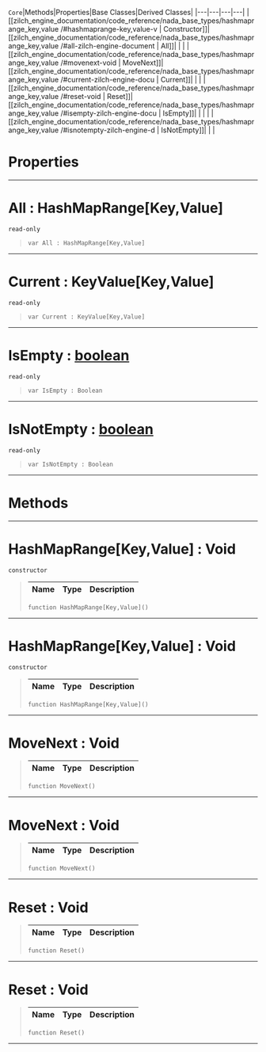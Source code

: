  `Core`|Methods|Properties|Base Classes|Derived Classes|
|---|---|---|---|
|[[zilch_engine_documentation/code_reference/nada_base_types/hashmaprange_key,value /#hashmaprange-key,value-v | Constructor]]|[[zilch_engine_documentation/code_reference/nada_base_types/hashmaprange_key,value /#all-zilch-engine-document | All]]| | |
|[[zilch_engine_documentation/code_reference/nada_base_types/hashmaprange_key,value /#movenext-void | MoveNext]]|[[zilch_engine_documentation/code_reference/nada_base_types/hashmaprange_key,value /#current-zilch-engine-docu | Current]]| | |
|[[zilch_engine_documentation/code_reference/nada_base_types/hashmaprange_key,value /#reset-void | Reset]]|[[zilch_engine_documentation/code_reference/nada_base_types/hashmaprange_key,value /#isempty-zilch-engine-docu | IsEmpty]]| | |
| |[[zilch_engine_documentation/code_reference/nada_base_types/hashmaprange_key,value /#isnotempty-zilch-engine-d | IsNotEmpty]]| | |


 #  Properties


---  
 #  All : HashMapRange[Key,Value]

 `read-only`

> 
> ``` lang=cpp, name=Nada
> var All : HashMapRange[Key,Value]


---  
 #  Current : KeyValue[Key,Value]

 `read-only`

> 
> ``` lang=cpp, name=Nada
> var Current : KeyValue[Key,Value]


---  
 #  IsEmpty : [boolean](https://github.com/ZilchEngine/ZilchDocs/blob/master/code_reference/nada_base_types/boolean.markdown)

 `read-only`

> 
> ``` lang=cpp, name=Nada
> var IsEmpty : Boolean


---  
 #  IsNotEmpty : [boolean](https://github.com/ZilchEngine/ZilchDocs/blob/master/code_reference/nada_base_types/boolean.markdown)

 `read-only`

> 
> ``` lang=cpp, name=Nada
> var IsNotEmpty : Boolean


---  
 #  Methods


---  
 #  HashMapRange[Key,Value] : Void

 `constructor`

> 
> |Name|Type|Description|
> |---|---|---|
> ``` lang=cpp, name=Nada
> function HashMapRange[Key,Value]()
> ``` 


---  
 #  HashMapRange[Key,Value] : Void

 `constructor`

> 
> |Name|Type|Description|
> |---|---|---|
> ``` lang=cpp, name=Nada
> function HashMapRange[Key,Value]()
> ``` 


---  
 #  MoveNext : Void

> 
> |Name|Type|Description|
> |---|---|---|
> ``` lang=cpp, name=Nada
> function MoveNext()
> ``` 


---  
 #  MoveNext : Void

> 
> |Name|Type|Description|
> |---|---|---|
> ``` lang=cpp, name=Nada
> function MoveNext()
> ``` 


---  
 #  Reset : Void

> 
> |Name|Type|Description|
> |---|---|---|
> ``` lang=cpp, name=Nada
> function Reset()
> ``` 


---  
 #  Reset : Void

> 
> |Name|Type|Description|
> |---|---|---|
> ``` lang=cpp, name=Nada
> function Reset()
> ``` 


---  
 

 